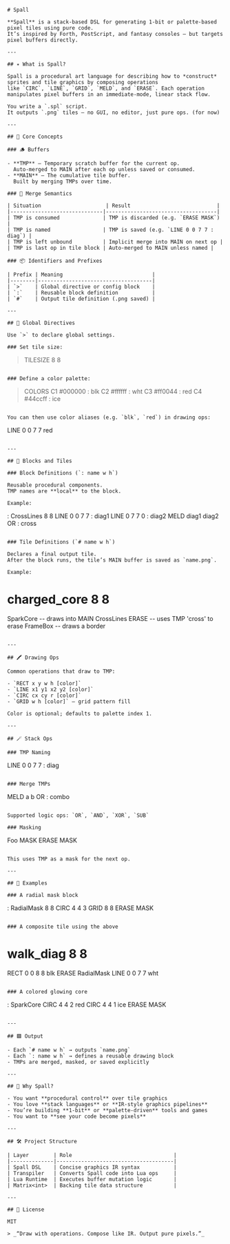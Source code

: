 ```
# Spall

**Spall** is a stack-based DSL for generating 1-bit or palette-based pixel tiles using pure code.  
It’s inspired by Forth, PostScript, and fantasy consoles — but targets pixel buffers directly.

---

## ✴️ What is Spall?

Spall is a procedural art language for describing how to *construct* sprites and tile graphics by composing operations 
like `CIRC`, `LINE`, `GRID`, `MELD`, and `ERASE`. Each operation manipulates pixel buffers in an immediate-mode, linear stack flow.

You write a `.spl` script.  
It outputs `.png` tiles — no GUI, no editor, just pure ops. (for now)

---

## 🔧 Core Concepts

### 🪵 Buffers

- **TMP** — Temporary scratch buffer for the current op.  
  Auto-merged to MAIN after each op unless saved or consumed.
- **MAIN** — The cumulative tile buffer.  
  Built by merging TMPs over time.

### 🔁 Merge Semantics

| Situation                     | Result                            |
|------------------------------|------------------------------------|
| TMP is consumed              | TMP is discarded (e.g. `ERASE MASK`) |
| TMP is named                 | TMP is saved (e.g. `LINE 0 0 7 7 : diag`) |
| TMP is left unbound          | Implicit merge into MAIN on next op |
| TMP is last op in tile block | Auto-merged to MAIN unless named |

### 📦 Identifiers and Prefixes

| Prefix | Meaning                             |
|--------|-------------------------------------|
| `>`    | Global directive or config block    |
| `:`    | Reusable block definition           |
| `#`    | Output tile definition (.png saved) |

---

## 🧱 Global Directives

Use `>` to declare global settings.

### Set tile size:

```
> TILESIZE 8 8
```

### Define a color palette:

```
> COLORS
  C1 #000000 : blk
  C2 #ffffff : wht
  C3 #ff0044 : red
  C4 #44ccff : ice
```

You can then use color aliases (e.g. `blk`, `red`) in drawing ops:

```
LINE 0 0 7 7 red
```

---

## 🧩 Blocks and Tiles

### Block Definitions (`: name w h`)

Reusable procedural components.  
TMP names are **local** to the block.

Example:
```
: CrossLines 8 8
  LINE 0 0 7 7 : diag1
  LINE 0 7 7 0 : diag2
  MELD diag1 diag2 OR : cross
```

### Tile Definitions (`# name w h`)

Declares a final output tile.  
After the block runs, the tile’s MAIN buffer is saved as `name.png`.

Example:
```
# charged_core 8 8
  SparkCore          -- draws into MAIN
  CrossLines ERASE   -- uses TMP 'cross' to erase
  FrameBox           -- draws a border
```

---

## 🖍️ Drawing Ops

Common operations that draw to TMP:

- `RECT x y w h [color]`
- `LINE x1 y1 x2 y2 [color]`
- `CIRC cx cy r [color]`
- `GRID w h [color]` — grid pattern fill

Color is optional; defaults to palette index 1.

---

## 🪄 Stack Ops

### TMP Naming

```
LINE 0 0 7 7 : diag
```

### Merge TMPs

```
MELD a b OR : combo
```

Supported logic ops: `OR`, `AND`, `XOR`, `SUB`

### Masking

```
Foo MASK
ERASE MASK
```

This uses TMP as a mask for the next op.

---

## 📐 Examples

### A radial mask block

```
: RadialMask 8 8
  CIRC 4 4 3
  GRID 8 8
  ERASE MASK
```

### A composite tile using the above

```
# walk_diag 8 8
  RECT 0 0 8 8 blk
  ERASE RadialMask
  LINE 0 0 7 7 wht
```

### A colored glowing core

```
: SparkCore
  CIRC 4 4 2 red
  CIRC 4 4 1 ice
  ERASE MASK
```

---

## 🟩 Output

- Each `# name w h` → outputs `name.png`
- Each `: name w h` → defines a reusable drawing block
- TMPs are merged, masked, or saved explicitly

---

## 🧠 Why Spall?

- You want **procedural control** over tile graphics
- You love **stack languages** or **IR-style graphics pipelines**
- You’re building **1-bit** or **palette-driven** tools and games
- You want to **see your code become pixels**

---

## 🛠 Project Structure

| Layer        | Role                                 |
|--------------|--------------------------------------|
| Spall DSL    | Concise graphics IR syntax           |
| Transpiler   | Converts Spall code into Lua ops     |
| Lua Runtime  | Executes buffer mutation logic       |
| Matrix<int>  | Backing tile data structure          |

---

## 🧾 License

MIT

> _“Draw with operations. Compose like IR. Output pure pixels.”_
```
